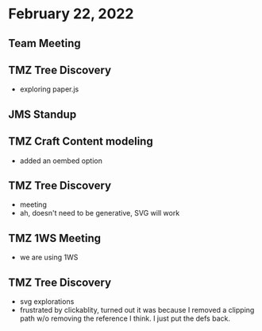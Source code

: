 # February 22, 2022

## Team Meeting

## TMZ Tree Discovery
- exploring paper.js

## JMS Standup

## TMZ Craft Content modeling
- added an oembed option

## TMZ Tree Discovery
- meeting
- ah, doesn't need to be generative, SVG will work

## TMZ 1WS Meeting
- we are using 1WS

## TMZ Tree Discovery
- svg explorations
- frustrated by clickablity, turned out it was because I removed a clipping path w/o removing the reference I think. I just put the defs back. 

